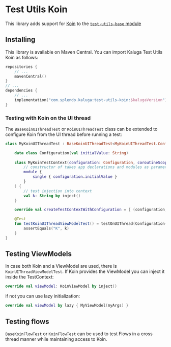 # Test Utils Koin

This library adds support for [Koin](https://insert-koin.io/) to the [`test-utils-base` module](../test-utils-base)

## Installing
This library is available on Maven Central. You can import Kaluga Test Utils Koin as follows:

```kotlin
repositories {
    // ...
    mavenCentral()
}
// ...
dependencies {
    // ...
    implementation("com.splendo.kaluga:test-utils-koin:$kalugaVersion")
}
```

### Testing with Koin on the UI thread

The `BaseKoinUIThreadTest` or `KoinUIThreadTest` class can be extended to configure Koin from the UI thread before running a test:

```kotlin
class MyKoinUIThreadTest : BaseKoinUIThreadTest<MyKoinUIThreadTest.Configuration, MyKoinUIThreadTest.MyKoinTestContext>() {

    data class Configuration(val initialValue: String)
    
    class MyKoinTestContext(configuration: Configuration, coroutineScope: CoroutineScope) : KoinUIThreadTest.KoinTestContext(
        // constructor of takes app declarations and modules as parameters
        module {
            single { configuration.initialValue }
        }
    ) {
        // test injection into context
        val k: String by inject()
    }

    override val createTestContextWithConfiguration = { (configuration, scope) -> MyKoinTestContext(configuration, scope) }

    @Test
    fun testKoinUIThreadViewModelTest() = testOnUIThread(Configuration("K")) {
        assertEquals("K", k)
    }
}
```

## Testing ViewModels
In case both Koin and a ViewModel are used, there is `KoinUIThreadViewModelTest`.
If Koin provides the ViewModel you can inject it inside the TestContext:

```kotlin
override val viewModel: KoinViewModel by inject()
```

if not you can use lazy initialization:
```kotlin
override val viewModel by lazy { MyViewModel(myArgs) }
```

## Testing flows

`BaseKoinFlowTest` or `KoinFlowTest` can be used to test Flows in a cross thread manner while maintaining access to Koin.

